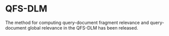 # QFS-DLM
The method for computing query-document fragment relevance and query-document global relevance in the QFS-DLM has been released.
